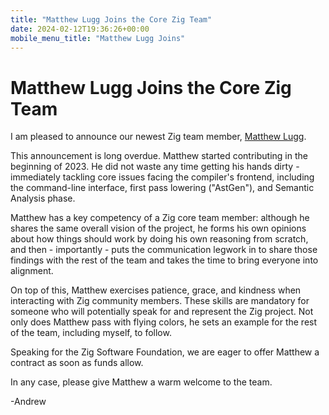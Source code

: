 ```yaml
---
title: "Matthew Lugg Joins the Core Zig Team"
date: 2024-02-12T19:36:26+00:00
mobile_menu_title: "Matthew Lugg Joins"
---
```

# Matthew Lugg Joins the Core Zig Team

I am pleased to announce our newest Zig team member,
[Matthew Lugg](https://mlugg.co.uk/).

This announcement is long overdue. Matthew started contributing in the
beginning of 2023. He did not waste any time getting his hands dirty -
immediately tackling core issues facing the compiler's frontend, including the
command-line interface, first pass lowering ("AstGen"), and Semantic Analysis phase.

Matthew has a key competency of a Zig core team member: although he shares the
same overall vision of the project, he forms his own opinions about how things
should work by doing his own reasoning from scratch, and then - importantly -
puts the communication legwork in to share those findings with the rest of the
team and takes the time to bring everyone into alignment.

On top of this, Matthew exercises patience, grace, and kindness when
interacting with Zig community members. These skills are mandatory for someone
who will potentially speak for and represent the Zig project. Not only does
Matthew pass with flying colors, he sets an example for the rest of the team,
including myself, to follow.

Speaking for the Zig Software Foundation, we are eager to offer Matthew a
contract as soon as funds allow.

In any case, please give Matthew a warm welcome to the team.

-Andrew
